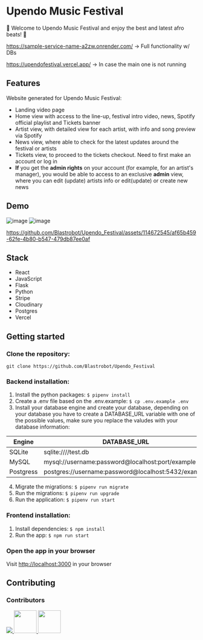 # Upendo Music Festival

🥳 Welcome to Upendo Music Festival and enjoy the best and latest afro beats! 🎹 <br>

https://sample-service-name-a2zw.onrender.com/ -> Full functionality w/ DBs

https://upendofestival.vercel.app/ -> In case the main one is not running

## Features

Website generated for Upendo Music Festival:
- Landing video page
- Home view with access to the line-up, festival intro video, news, Spotify official playlist and Tickets banner
- Artist view, with detailed view for each artist, with info and song preview via Spotify
- News view, where able to check for the latest updates around the festival or artists
- Tickets view, to proceed to the tickets checkout. Need to first make an account or log in
- **If** you get the **admin rights** on your account (for example, for an artist's manager), you would be able to access to an exclusive **admin** view, where you can edit (update) artists info or edit(update) or create new news

## Demo

![image](https://github.com/Blastrobot/Upendo_Festival/assets/114672545/3af5d3e7-c81d-43db-a683-71d9357fe96f)
![image](https://github.com/Blastrobot/Upendo_Festival/assets/114672545/1a8dddcf-28c4-4387-811d-d911cabf5193)

https://github.com/Blastrobot/Upendo_Festival/assets/114672545/af65b459-62fe-4b80-b547-479db87ee0af

## Stack

- React
- JavaScript
- Flask
- Python
- Stripe
- Cloudinary
- Postgres
- Vercel

## Getting started

### Clone the repository:

`git clone https://github.com/Blastrobot/Upendo_Festival`

### Backend installation:

1. Install the python packages: `$ pipenv install`
2. Create a .env file based on the .env.example: `$ cp .env.example .env`
3. Install your database engine and create your database, depending on your database you have to create a DATABASE_URL variable with one of the possible values, make sure you replace the valudes with your database information:

| Engine    | DATABASE_URL                                        |
| --------- | --------------------------------------------------- |
| SQLite    | sqlite:////test.db                                  |
| MySQL     | mysql://username:password@localhost:port/example    |
| Postgress | postgres://username:password@localhost:5432/example |

4. Migrate the migrations: `$ pipenv run migrate`
5. Run the migrations: `$ pipenv run upgrade`
6. Run the application: `$ pipenv run start`

### Frontend installation:

1. Install dependencies: `$ npm install`
2. Run the app: `$ npm run start`

### Open the app in your browser

Visit [http://localhost:3000](http://localhost:3000) in your browser

## Contributing
### Contributors 

<a href="https://github.com/blastrobot/upendo_festival/graphs/contributors">
  <img src="https://contrib.rocks/image?repo=blastrobot/upendo_festival" />
    <img src="https://github.com/tuniet.png" width="60px;"/>
    <img src="https://github.com/santiagoss01.png" width="60px;"/>
</a>
